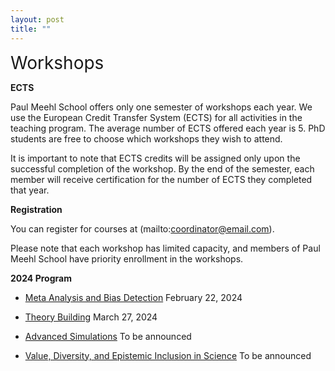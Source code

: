 ```yaml
---
layout: post
title: ""
---
```

<span style="font-size:2em;">Workshops</span>

**ECTS**

Paul Meehl School offers only one semester of workshops each year. We use the European Credit Transfer System (ECTS) for all activities in the teaching program. The average number of ECTS offered each year is 5. PhD students are free to choose which workshops they wish to attend.

It is important to note that ECTS credits will be assigned only upon the successful completion of the workshop. By the end of the semester, each member will receive certification for the number of ECTS they completed that year.

**Registration**

You can register for courses at (mailto:coordinator@email.com). 

Please note that each workshop has limited capacity, and members of Paul Meehl School have priority enrollment in the workshops.

**2024 Program**

- [Meta Analysis and Bias Detection](metaanalysis.md) February 22, 2024
  
- [Theory Building](theory.md) March 27, 2024
  
- [Advanced Simulations](simulation.md) To be announced
  
- [Value, Diversity, and Epistemic Inclusion in Science](epistemic.md) To be announced

